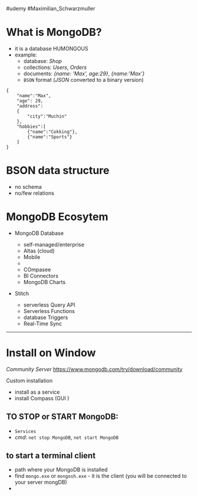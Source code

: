 #udemy #Maximilian_Schwarzmuller 


# What is MongoDB?
- it is a database HUMONGOUS
- example:
	- database: *Shop*
	- collections: *Users*, *Orders*
	- documents: *{name: 'Max', age:29}*, *{name:'Max'}*
	- `BSON` format (*JSON* converted to a binary version)
```BSON
{
	"name":"Max",
	"age": 29,
	"address": 
	{
		"city":"Muchin"
	},
	"hobbies":[
		{"name":"Cokking"},
		{"name":"Sports"}
	]
}
```



# BSON data structure
- no schema
- no/few relations 

# MongoDB Ecosytem
- MongoDB Database
	- self-managed/enterprise
	- Altas (cloud)
	- Mobile
	- 
	- COmpasee
	- BI Connectors
	- MongoDB Charts

- Stitch
	- serverless Query API
	- Serverless Functions
	- database Triggers
	- Real-Time Sync


---------
# Install on Window
*Community Server*
https://www.mongodb.com/try/download/community

Custom installation 
- install as a service
- install Compass (GUI )

## TO STOP or START MongoDB:
- `Services`
- *cmd*: `net stop MongoDB`, `net start MongoDB`


## to start a terminal client
- path where your MongoDB is installed
- find `mongo.exe` or `mongosh.exe` -  it is the client (you will be connected to your server mongDB)
- 







